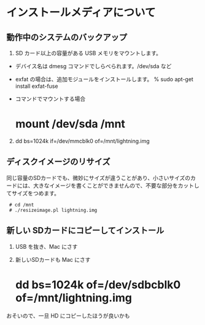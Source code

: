 # インストールメディアについて

## 動作中のシステムのバックアップ

1. SD カード以上の容量がある USB メモリをマウントします。

 - デバイス名は dmesg コマンドでしらべられます。/dev/sda など

- exfat の場合は、追加モジュールをインストールします。
     % sudo apt-get install exfat-fuse

 - コマンドでマウントする場合

     # mount /dev/sda /mnt

2. dd bs=1024k if=/dev/mmcblk0 of=/mnt/lightning.img


## ディスクイメージのリサイズ

同じ容量のSDカードでも、微妙にサイズが違うことがあり、小さいサイズのカードには、大きなイメージを書くことができませんので、不要な部分をカットしてサイズをつめます。

     # cd /mnt
     # ./resizeimage.pl lightning.img


## 新しい SDカードにコピーしてインストール

1. USB を抜き、Mac にさす
2. 新しいSDカードも Mac にさす

     # dd bs=1024k of=/dev/sdbcblk0 of=/mnt/lightning.img

おそいので、一旦 HD にコピーしたほうが良いかも

